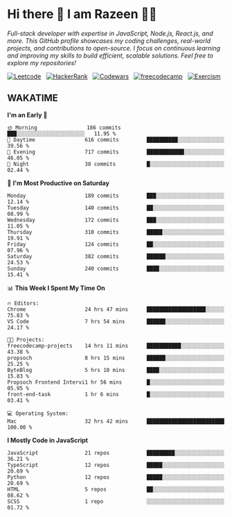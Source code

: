 # Hi there 👋 I am Razeen 👩‍💻

*Full-stack developer with expertise in JavaScript, Node.js, React.js, and more. This GitHub profile showcases my coding challenges, real-world projects, and contributions to open-source. I focus on continuous learning and improving my skills to build efficient, scalable solutions. Feel free to explore my repositories!*

[![Leetcode](https://img.shields.io/badge/-LeetCode-FFA116?style=for-the-badge&logo=LeetCode&logoColor=black)](https://leetcode.com/razeenshaikh/)&nbsp;&nbsp;
[![HackerRank](https://img.shields.io/badge/-Hackerrank-2EC866?style=for-the-badge&logo=HackerRank&logoColor=white)](https://www.hackerrank.com/profile/razeen_m_shaikh)&nbsp;&nbsp;
[![Codewars](https://img.shields.io/badge/Codewars-B1361E?style=for-the-badge&logo=Codewars&logoColor=white)](https://www.codewars.com/users/razeen_shaikh)&nbsp;&nbsp;
[![freecodecamp](https://img.shields.io/badge/freecodecamp-27273D?style=for-the-badge&logo=freecodecamp&logoColor=white)](https://www.freecodecamp.org/razeen)&nbsp;&nbsp;
[![Exercism](https://img.shields.io/badge/Exercism-009CAB?style=for-the-badge&logo=exercism&logoColor=white)](https://exercism.org/profiles/Razeen-Shaikh)

## WAKATIME

<!--START_SECTION:waka-->
**I'm an Early 🐤** 

```text
🌞 Morning                186 commits         ███░░░░░░░░░░░░░░░░░░░░░░   11.95 % 
🌆 Daytime                616 commits         ██████████░░░░░░░░░░░░░░░   39.56 % 
🌃 Evening                717 commits         ████████████░░░░░░░░░░░░░   46.05 % 
🌙 Night                  38 commits          █░░░░░░░░░░░░░░░░░░░░░░░░   02.44 % 
```
📅 **I'm Most Productive on Saturday** 

```text
Monday                   189 commits         ███░░░░░░░░░░░░░░░░░░░░░░   12.14 % 
Tuesday                  140 commits         ██░░░░░░░░░░░░░░░░░░░░░░░   08.99 % 
Wednesday                172 commits         ███░░░░░░░░░░░░░░░░░░░░░░   11.05 % 
Thursday                 310 commits         █████░░░░░░░░░░░░░░░░░░░░   19.91 % 
Friday                   124 commits         ██░░░░░░░░░░░░░░░░░░░░░░░   07.96 % 
Saturday                 382 commits         ██████░░░░░░░░░░░░░░░░░░░   24.53 % 
Sunday                   240 commits         ████░░░░░░░░░░░░░░░░░░░░░   15.41 % 
```


📊 **This Week I Spent My Time On** 

```text
🔥 Editors: 
Chrome                   24 hrs 47 mins      ███████████████████░░░░░░   75.83 % 
VS Code                  7 hrs 54 mins       ██████░░░░░░░░░░░░░░░░░░░   24.17 % 

🐱‍💻 Projects: 
freecodecamp-projects    14 hrs 11 mins      ███████████░░░░░░░░░░░░░░   43.38 % 
propsoch                 8 hrs 15 mins       ██████░░░░░░░░░░░░░░░░░░░   25.25 % 
ByteBlog                 5 hrs 10 mins       ████░░░░░░░░░░░░░░░░░░░░░   15.83 % 
Propsoch Frontend Intervi1 hr 56 mins        █░░░░░░░░░░░░░░░░░░░░░░░░   05.95 % 
front-end-task           1 hr 6 mins         █░░░░░░░░░░░░░░░░░░░░░░░░   03.41 % 

💻 Operating System: 
Mac                      32 hrs 42 mins      █████████████████████████   100.00 % 
```

**I Mostly Code in JavaScript** 

```text
JavaScript               21 repos            █████████░░░░░░░░░░░░░░░░   36.21 % 
TypeScript               12 repos            █████░░░░░░░░░░░░░░░░░░░░   20.69 % 
Python                   12 repos            █████░░░░░░░░░░░░░░░░░░░░   20.69 % 
HTML                     5 repos             ██░░░░░░░░░░░░░░░░░░░░░░░   08.62 % 
SCSS                     1 repo              ░░░░░░░░░░░░░░░░░░░░░░░░░   01.72 % 
```




<!--END_SECTION:waka-->

